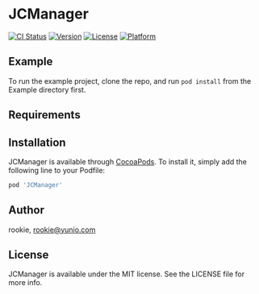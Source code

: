 # JCManager

[![CI Status](https://img.shields.io/travis/rookie/JCManager.svg?style=flat)](https://travis-ci.org/rookie/JCManager)
[![Version](https://img.shields.io/cocoapods/v/JCManager.svg?style=flat)](https://cocoapods.org/pods/JCManager)
[![License](https://img.shields.io/cocoapods/l/JCManager.svg?style=flat)](https://cocoapods.org/pods/JCManager)
[![Platform](https://img.shields.io/cocoapods/p/JCManager.svg?style=flat)](https://cocoapods.org/pods/JCManager)

## Example

To run the example project, clone the repo, and run `pod install` from the Example directory first.

## Requirements

## Installation

JCManager is available through [CocoaPods](https://cocoapods.org). To install
it, simply add the following line to your Podfile:

```ruby
pod 'JCManager'
```

## Author

rookie, rookie@yunio.com

## License

JCManager is available under the MIT license. See the LICENSE file for more info.
